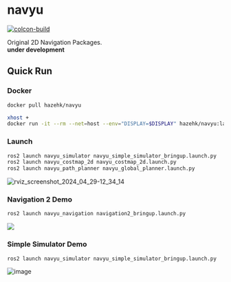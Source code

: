 # navyu
[![colcon-build](https://github.com/RyuYamamoto/navyu/actions/workflows/colcon-build.yml/badge.svg)](https://github.com/RyuYamamoto/navyu/actions/workflows/colcon-build.yml)

Original 2D Navigation Packages.  
**under development**

## Quick Run
### Docker
```bash
docker pull hazehk/navyu

xhost +
docker run -it --rm --net=host --env="DISPLAY=$DISPLAY" hazehk/navyu:latest
```

### Launch 
```bash
ros2 launch navyu_simulator navyu_simple_simulator_bringup.launch.py
ros2 launch navyu_costmap_2d navyu_costmap_2d.launch.py
ros2 launch navyu_path_planner navyu_global_planner.launch.py
```

![rviz_screenshot_2024_04_29-12_34_14](https://github.com/RyuYamamoto/navyu/assets/6177252/6aea86e5-2e57-44f4-98f6-69d3431346db)

### Navigation 2 Demo
```bash
ros2 launch navyu_navigation navigation2_bringup.launch.py
```
[![](https://img.youtube.com/vi/V2hUBr7PJto/0.jpg)](https://www.youtube.com/watch?v=V2hUBr7PJto)

### Simple Simulator Demo
```
ros2 launch navyu_simulator navyu_simple_simulator_bringup.launch.py
```
![image](https://github.com/RyuYamamoto/navyu/assets/6177252/9d6984f6-edd8-4c10-a049-9d9f2b11834b)
